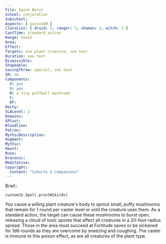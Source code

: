 ```yaml
---
File: Spore Burst
School: conjuration
Subschool: 
Aspects: [ poisonUM ]
ClassList: { druid: 2, ranger: 3, shaman: 2, witch: 2 }
CastTime: standard action
Range: touch
Area: 
Effect: 
Targets: one plant creature; see text
Duration: see text
Dismissible: 
Shapeable: 
SavingThrow: special; see text
SR: no
Components:
  V: yes
  S: yes
  M: a tiny puffball mushroom
  F: 
  DF: 
Deity: 
SLALevel: 2
Domains: 
GPCost: 
Bloodline: 
Patron: 
MythicDescription: 
Augment: 
Mythic: 
Haunt: 
Ruse: 
Draconic: 
Meditative: 
Copyright:
  Content: "Cohorts & Companions"
---
```

Brief:: 

```dataviewjs
customJS.Spell.printWiki(dv)
```

You cause a willing plant creature's body to sprout small, puffy mushrooms that remain for 1 round per caster level or until the creature uses them. As a standard action, the target can cause these mushrooms to burst open, releasing a cloud of toxic spores that affect all creatures in a 20-foot-radius spread. Those in the area must succeed at Fortitude saves or be sickened for 1d6 rounds as they are overcome by sneezing and coughing. The caster is immune to this poison effect, as are all creatures of the plant type.
